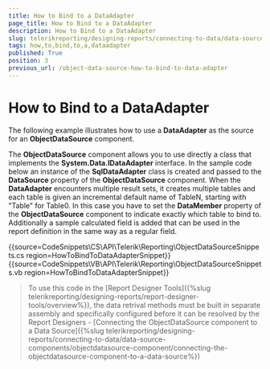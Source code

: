 ```yaml
---
title: How to Bind to a DataAdapter
page_title: How to Bind to a DataAdapter 
description: How to Bind to a DataAdapter
slug: telerikreporting/designing-reports/connecting-to-data/data-source-components/objectdatasource-component/how-to/how-to-bind-to-a-dataadapter
tags: how,to,bind,to,a,dataadapter
published: True
position: 3
previous_url: /object-data-source-how-to-bind-to-data-adapter
---
```


# How to Bind to a DataAdapter



The following example illustrates how to use a __DataAdapter__ as the source for an __ObjectDataSource__ component.         

The __ObjectDataSource__ component allows you             to use directly a class that implements the __System.Data.IDataAdapter__ interface. In the sample code             below an instance of the __SqlDataAdapter__           class is created and passed to the __DataSource__           property of the __ObjectDataSource__ component.             When the __DataAdapter__ encounters multiple             result sets, it creates multiple tables and each table is given an             incremental default name of TableN, starting with "Table" for Table0.             In this case you have to set the __DataMember__           property of the __ObjectDataSource__ component             to indicate exactly which table to bind to. Additionally a sample             calculated field is added that can be used in the report definition             in the same way as a regular field.         

{{source=CodeSnippets\CS\API\Telerik\Reporting\ObjectDataSourceSnippets.cs region=HowToBindToDataAdapterSnippet}}
{{source=CodeSnippets\VB\API\Telerik\Reporting\ObjectDataSourceSnippets.vb region=HowToBindToDataAdapterSnippet}}

> To use this code in the [Report Designer Tools]({%slug telerikreporting/designing-reports/report-designer-tools/overview%}), the data retrival methods must be built in separate assembly and specifically configured before it can be resolved by the Report Designers - [Connecting the ObjectDataSource component to a Data Source]({%slug telerikreporting/designing-reports/connecting-to-data/data-source-components/objectdatasource-component/connecting-the-objectdatasource-component-to-a-data-source%})
